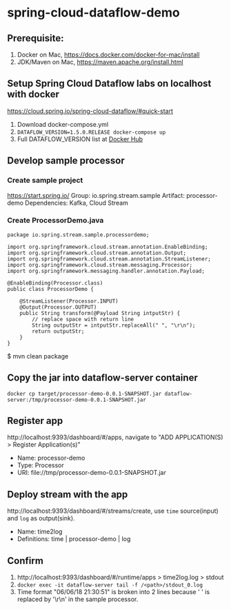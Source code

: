 # spring-cloud-dataflow-demo
## Prerequisite:
1. Docker on Mac, https://docs.docker.com/docker-for-mac/install
2. JDK/Maven on Mac, https://maven.apache.org/install.html

## Setup Spring Cloud Dataflow labs on localhost with docker
https://cloud.spring.io/spring-cloud-dataflow/#quick-start

1. Download docker-compose.yml
2. `DATAFLOW_VERSION=1.5.0.RELEASE docker-compose up` 
3. Full DATAFLOW_VERSION list at [Docker Hub](https://hub.docker.com/r/springcloud/spring-cloud-dataflow-server-local/tags/)

## Develop sample processor
### Create sample project
https://start.spring.io/
Group:  io.spring.stream.sample
Artifact:   processor-demo
Dependencies: Kafka, Cloud Stream

### Create ProcessorDemo.java

```
package io.spring.stream.sample.processordemo;

import org.springframework.cloud.stream.annotation.EnableBinding;
import org.springframework.cloud.stream.annotation.Output;
import org.springframework.cloud.stream.annotation.StreamListener;
import org.springframework.cloud.stream.messaging.Processor;
import org.springframework.messaging.handler.annotation.Payload;

@EnableBinding(Processor.class)
public class ProcessorDemo {

    @StreamListener(Processor.INPUT)
    @Output(Processor.OUTPUT)
    public String transform(@Payload String intputStr) {
        // replace space with return line
        String outputStr = intputStr.replaceAll(" ", "\r\n");
        return outputStr;
    }
}
```

$ mvn clean package

## Copy the jar into dataflow-server container
`docker cp target/processor-demo-0.0.1-SNAPSHOT.jar dataflow-server:/tmp/processor-demo-0.0.1-SNAPSHOT.jar`

## Register app
http://localhost:9393/dashboard/#/apps, navigate to "ADD APPLICATION(S) > Register Application(s)"
- Name:   processor-demo
- Type:   Processor
- URI:    file://tmp/processor-demo-0.0.1-SNAPSHOT.jar

## Deploy stream with the app
http://localhost:9393/dashboard/#/streams/create, use `time` source(input) and `log` as output(sink). 
- Name:   time2log
- Definitions:    time | processor-demo | log

## Confirm
1. http://localhost:9393/dashboard/#/runtime/apps > time2log.log > stdout
2. `docker exec -it dataflow-server tail -f /<path>/stdout_0.log`
3. Time format "06/06/18 21:30:51" is broken into 2 lines because ' ' is replaced by '\r\n' in the sample processor. 
